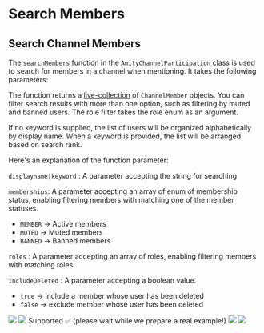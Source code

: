 # Search Members

## Search Channel Members

The `searchMembers` function in the `AmityChannelParticipation` class is used to search for members in a channel when mentioning. It takes the following parameters:

The function returns a [live-collection](../../core-concepts/live-objects-collections/#live-collection) of `ChannelMember` objects. You can filter search results with more than one option, such as filtering by muted and banned users. The role filter takes the role enum as an argument.

If no keyword is supplied, the list of users will be organized alphabetically by display name. When a keyword is provided, the list will be arranged based on search rank.

Here's an explanation of the function parameter:

`displayname|keyword` : A parameter accepting the string for searching

`memberships`: A parameter accepting an array of enum of membership status, enabling filtering members with matching one of the member statuses.

* `MEMBER` ->  Active members
* `MUTED` ->  Muted members
* `BANNED` ->  Banned members

`roles` : A parameter accepting an array of roles, enabling filtering members with matching roles

`includeDeleted` : A parameter accepting a boolean value.

* `true` -> include a member whose user has been deleted
* `false` -> exclude member whose user has been deleted

<Tabs>
  <Tab title="iOS">
    <Frame>
      <img src="https://gist.github.com/amythee/a383044414f51aabdf7ccc3914c96295" />
    </Frame>
  </Tab>
  <Tab title="Android">
    <Frame>
      <img src="https://gist.github.com/amythee/8b6c5700af831618cc5cb54f177c002e" />
    </Frame>
  </Tab>
  <Tab title="JavaScript">
    Supported ✅ (please wait while we prepare a real example!)
  </Tab>
  <Tab title="TypeScript">
    <Frame>
      <img src="https://gist.github.com/amythee/d42191da396cfa37ddb51586ccc03edb" />
    </Frame>
  </Tab>
  <Tab title="Flutter">
    <Frame>
      <img src="https://gist.github.com/amythee/c1476d8cc7e4a698c49460440b483151#file-amitychannelmembersearch-dart" />
    </Frame>
  </Tab>
</Tabs>